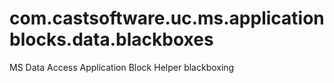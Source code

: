 # com.castsoftware.uc.ms.applicationblocks.data.blackboxes
MS Data Access Application Block Helper blackboxing
